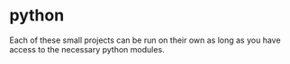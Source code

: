 # python

Each of these small projects can be run on their own as long as you have access to the necessary python modules.
